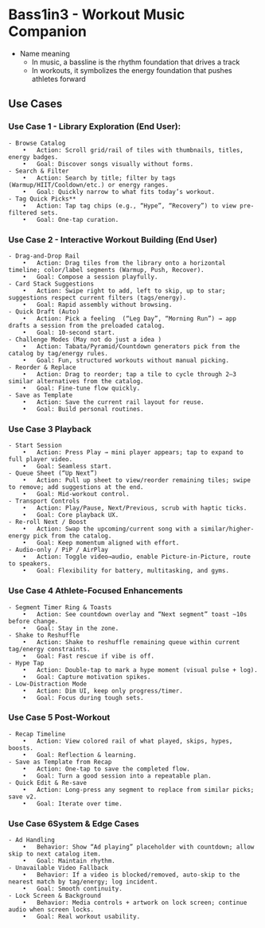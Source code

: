 # Bass1in3 - Workout Music Companion
 - Name meaning
   - In music, a bassline is the rhythm foundation that drives a track
   - In workouts, it symbolizes the energy foundation that pushes athletes forward 


## Use Cases

### Use Case 1 - Library Exploration (End User):
	- Browse Catalog
		•	Action: Scroll grid/rail of tiles with thumbnails, titles, energy badges.
		•	Goal: Discover songs visually without forms.
	- Search & Filter
		•	Action: Search by title; filter by tags (Warmup/HIIT/Cooldown/etc.) or energy ranges.
		•	Goal: Quickly narrow to what fits today’s workout.
	- Tag Quick Picks**
		•	Action: Tap tag chips (e.g., “Hype”, “Recovery”) to view pre-filtered sets.
		•	Goal: One-tap curation.


### Use Case 2  - Interactive Workout Building (End User)
	- Drag-and-Drop Rail
		•	Action: Drag tiles from the library onto a horizontal timeline; color/label segments (Warmup, Push, Recover).
		•	Goal: Compose a session playfully.
	- Card Stack Suggestions
		•	Action: Swipe right to add, left to skip, up to star; suggestions respect current filters (tags/energy).
		•	Goal: Rapid assembly without browsing.
	- Quick Draft (Auto)
		•	Action: Pick a feeling  (“Leg Day”, “Morning Run”) → app drafts a session from the preloaded catalog.
		•	Goal: 10-second start.
	- Challenge Modes (May not do just a idea )
		•	Action: Tabata/Pyramid/Countdown generators pick from the catalog by tag/energy rules.
		•	Goal: Fun, structured workouts without manual picking.
	- Reorder & Replace
		•	Action: Drag to reorder; tap a tile to cycle through 2–3 similar alternatives from the catalog.
		•	Goal: Fine-tune flow quickly.
	- Save as Template
		•	Action: Save the current rail layout for reuse.
		•	Goal: Build personal routines.


### Use Case 3 Playback 
	- Start Session
		•	Action: Press Play → mini player appears; tap to expand to full player video.
		•	Goal: Seamless start.
	- Queue Sheet (“Up Next”)
		•	Action: Pull up sheet to view/reorder remaining tiles; swipe to remove; add suggestions at the end.
		•	Goal: Mid-workout control.
	- Transport Controls
		•	Action: Play/Pause, Next/Previous, scrub with haptic ticks.
		•	Goal: Core playback UX.
	- Re-roll Next / Boost
		•	Action: Swap the upcoming/current song with a similar/higher-energy pick from the catalog.
		•	Goal: Keep momentum aligned with effort.
	- Audio-only / PiP / AirPlay
		•	Action: Toggle video→audio, enable Picture-in-Picture, route to speakers.
		•	Goal: Flexibility for battery, multitasking, and gyms.



### Use Case 4 Athlete-Focused Enhancements
	- Segment Timer Ring & Toasts
		•	Action: See countdown overlay and “Next segment” toast ~10s before change.
		•	Goal: Stay in the zone.
	- Shake to Reshuffle
		•	Action: Shake to reshuffle remaining queue within current tag/energy constraints.
		•	Goal: Fast rescue if vibe is off.
	- Hype Tap
		•	Action: Double-tap to mark a hype moment (visual pulse + log).
		•	Goal: Capture motivation spikes.
	- Low-Distraction Mode
		•	Action: Dim UI, keep only progress/timer.
		•	Goal: Focus during tough sets.


### Use Case 5 Post-Workout 
	- Recap Timeline
		•	Action: View colored rail of what played, skips, hypes, boosts.
		•	Goal: Reflection & learning.
	- Save as Template from Recap
		•	Action: One-tap to save the completed flow.
		•	Goal: Turn a good session into a repeatable plan.
	- Quick Edit & Re-save
		•	Action: Long-press any segment to replace from similar picks; save v2.
		•	Goal: Iterate over time.

### Use Case 6System & Edge Cases
	- Ad Handling
		•	Behavior: Show “Ad playing” placeholder with countdown; allow skip to next catalog item.
		•	Goal: Maintain rhythm.
	- Unavailable Video Fallback
		•	Behavior: If a video is blocked/removed, auto-skip to the nearest match by tag/energy; log incident.
		•	Goal: Smooth continuity.
	- Lock Screen & Background
		•	Behavior: Media controls + artwork on lock screen; continue audio when screen locks.
		•	Goal: Real workout usability.
